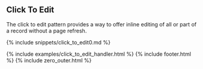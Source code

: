## Click To Edit

The click to edit pattern provides a way to offer inline editing of all or part of a record without a page refresh.

{% include snippets/click_to_edit0.md %}

{% include examples/click_to_edit_handler.html %}
{% include footer.html %}
{% include zero_outer.html %}
